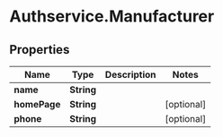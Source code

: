 # Authservice.Manufacturer

## Properties
Name | Type | Description | Notes
------------ | ------------- | ------------- | -------------
**name** | **String** |  | 
**homePage** | **String** |  | [optional] 
**phone** | **String** |  | [optional] 


